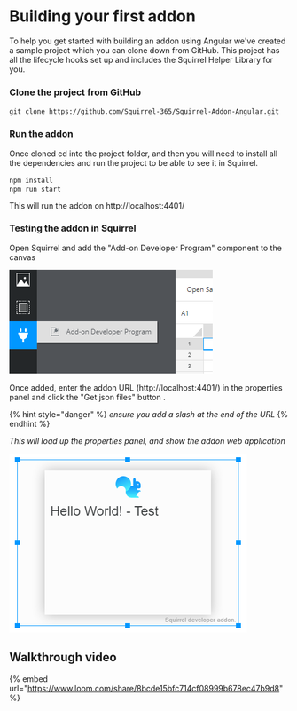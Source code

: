 # Building your first addon

To help you get started with building an addon using Angular we've created a sample project which you can clone down from GitHub.  This project has all the lifecycle hooks set up and includes the Squirrel Helper Library for you. &#x20;

### Clone the project from GitHub

```
git clone https://github.com/Squirrel-365/Squirrel-Addon-Angular.git
```

### Run the addon

Once cloned cd into the project folder, and then you will need to install all the dependencies and run the project to be able to see it in Squirrel.

```
npm install
npm run start
```

This will run the addon on http://localhost:4401/

### Testing the addon in Squirrel

Open Squirrel and add the "Add-on Developer Program" component to the canvas

![](<../../../.gitbook/assets/image (24).png>)

Once added, enter the addon URL (http://localhost:4401/) in the properties panel and click the "Get json files" button .

{% hint style="danger" %}
_ensure you add a slash at the end of the URL_
{% endhint %}

_This will load up the properties panel, and show the addon web application_

![](<../../../.gitbook/assets/image (25).png>)

## Walkthrough video

{% embed url="https://www.loom.com/share/8bcde15bfc714cf08999b678ec47b9d8" %}
